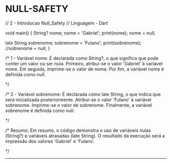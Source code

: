 # NULL-SAFETY

// 2 - Introducao Null_Safety
// Linguagem - Dart

void main() {
String? nome;
nome = 'Gabriel';
print(nome);
nome = null;

late String sobrenome;
sobrenome = 'Fulano';
print(sobrenome);
//sobrenome = null;
}


/* 1 - Variável nome:
É declarada como String?, o que significa que pode conter um valor ou ser nula.
Primeiro, atribui-se o valor 'Gabriel' à variável nome.
Em seguida, imprime-se o valor de nome.
Por fim, a variável nome é definida como null.

*/

/* 2 - Variável sobrenome:
É declarada como late String, o que indica que será inicializada posteriormente.
Atribui-se o valor 'Fulano' à variável sobrenome.
Imprime-se o valor de sobrenome.
Finalmente, a variável sobrenome é definida como null.

*/

/* Resumo: 
Em resumo, o código demonstra o uso de variáveis nulas (String?) e variáveis atrasadas (late String). 
O resultado da execução será a impressão dos valores 'Gabriel' e 'Fulano'.

*/
****
